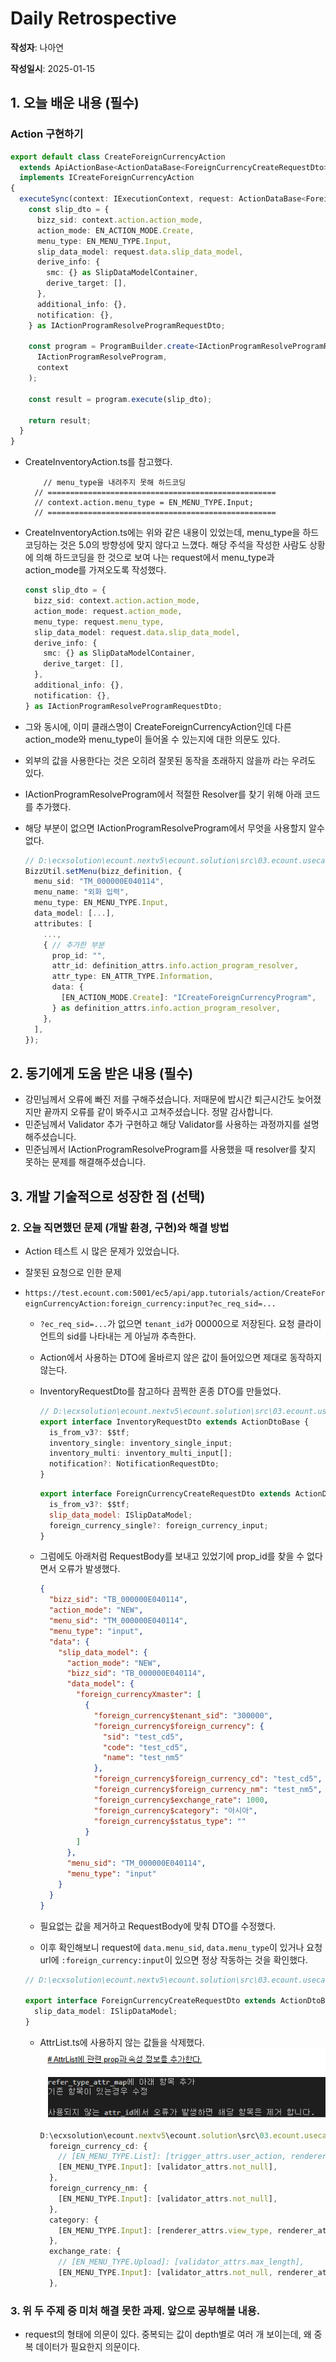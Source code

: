 # Daily Retrospective

**작성자**: 나아연

**작성일시**: 2025-01-15

## 1. 오늘 배운 내용 (필수)

### Action 구현하기

```ts
export default class CreateForeignCurrencyAction
  extends ApiActionBase<ActionDataBase<ForeignCurrencyCreateRequestDto>, ApiResultDto>
  implements ICreateForeignCurrencyAction
{
  executeSync(context: IExecutionContext, request: ActionDataBase<ForeignCurrencyCreateRequestDto>): ApiResultDto {
    const slip_dto = {
      bizz_sid: context.action.action_mode,
      action_mode: EN_ACTION_MODE.Create,
      menu_type: EN_MENU_TYPE.Input,
      slip_data_model: request.data.slip_data_model,
      derive_info: {
        smc: {} as SlipDataModelContainer,
        derive_target: [],
      },
      additional_info: {},
      notification: {},
    } as IActionProgramResolveProgramRequestDto;

    const program = ProgramBuilder.create<IActionProgramResolveProgramRequestDto, IActionProgramResolveProgramResult>(
      IActionProgramResolveProgram,
      context
    );

    const result = program.execute(slip_dto);

    return result;
  }
}
```

- CreateInventoryAction.ts를 참고했다.
  ```
      // menu_type을 내려주지 못해 하드코딩
  	// ===================================================
  	// context.action.menu_type = EN_MENU_TYPE.Input;
  	// ===================================================
  ```
- CreateInventoryAction.ts에는 위와 같은 내용이 있었는데, menu_type을 하드코딩하는 것은 5.0의 방향성에 맞지 않다고 느꼈다. 해당 주석을 작성한 사람도 상황에 의해 하드코딩을 한 것으로 보여 나는 request에서 menu_type과 action_mode를 가져오도록 작성했다.

  ```ts
  const slip_dto = {
    bizz_sid: context.action.action_mode,
    action_mode: request.action_mode,
    menu_type: request.menu_type,
    slip_data_model: request.data.slip_data_model,
    derive_info: {
      smc: {} as SlipDataModelContainer,
      derive_target: [],
    },
    additional_info: {},
    notification: {},
  } as IActionProgramResolveProgramRequestDto;
  ```

- 그와 동시에, 이미 클래스명이 CreateForeignCurrencyAction인데 다른 action_mode와 menu_type이 들어올 수 있는지에 대한 의문도 있다.
- 외부의 값을 사용한다는 것은 오히려 잘못된 동작을 초래하지 않을까 라는 우려도 있다.

- IActionProgramResolveProgram에서 적절한 Resolver를 찾기 위해 아래 코드를 추가했다.
- 해당 부분이 없으면 IActionProgramResolveProgram에서 무엇을 사용할지 알수 없다.

  ```ts
  // D:\ecxsolution\ecount.nextv5\ecount.solution\src\03.ecount.usecase\ecount.usecase.tutorials\src\server\@abstraction\definition\foreign_currency\menus\input.ts
  BizzUtil.setMenu(bizz_definition, {
    menu_sid: "TM_000000E040114",
    menu_name: "외화 입력",
    menu_type: EN_MENU_TYPE.Input,
    data_model: [...],
    attributes: [
      ...,
      { // 추가한 부분
        prop_id: "",
        attr_id: definition_attrs.info.action_program_resolver,
        attr_type: EN_ATTR_TYPE.Information,
        data: {
          [EN_ACTION_MODE.Create]: "ICreateForeignCurrencyProgram",
        } as definition_attrs.info.action_program_resolver,
      },
    ],
  });
  ```

## 2. 동기에게 도움 받은 내용 (필수)

- 강민님께서 오류에 빠진 저를 구해주셨습니다. 저때문에 밥시간 퇴근시간도 늦어졌지만 끝까지 오류를 같이 봐주시고 고쳐주셨습니다. 정말 감사합니다.
- 민준님께서 Validator 추가 구현하고 해당 Validator를 사용하는 과정까지를 설명해주셨습니다.
- 민준님께서 IActionProgramResolveProgram를 사용했을 때 resolver를 찾지 못하는 문제를 해결해주셨습니다.

## 3. 개발 기술적으로 성장한 점 (선택)

### 2. 오늘 직면했던 문제 (개발 환경, 구현)와 해결 방법

- Action 테스트 시 많은 문제가 있었습니다.
- 잘못된 요청으로 인한 문제
- `https://test.ecount.com:5001/ec5/api/app.tutorials/action/CreateForeignCurrencyAction:foreign_currency:input?ec_req_sid=...`

  - `?ec_req_sid=...`가 없으면 `tenant_id`가 00000으로 저장된다. 요청 클라이언트의 sid를 나타내는 게 아닐까 추측한다.
  - Action에서 사용하는 DTO에 올바르지 않은 값이 들어있으면 제대로 동작하지 않는다.
  - InventoryRequestDto를 참고하다 끔찍한 혼종 DTO를 만들었다.

    ```ts
    // D:\ecxsolution\ecount.nextv5\ecount.solution\src\03.ecount.usecase\ecount.usecase.inventory\src\@shared_usecase_inventory\@abstraction\dto\InventoryRequestDto.ts
    export interface InventoryRequestDto extends ActionDtoBase {
      is_from_v3?: $$tf;
      inventory_single: inventory_single_input;
      inventory_multi: inventory_multi_input[];
      notification?: NotificationRequestDto;
    }
    ```

    ```js
    export interface ForeignCurrencyCreateRequestDto extends ActionDtoBase {
      is_from_v3?: $$tf;
      slip_data_model: ISlipDataModel;
      foreign_currency_single?: foreign_currency_input;
    }
    ```

  - 그럼에도 아래처럼 RequestBody를 보내고 있었기에 prop_id를 찾을 수 없다면서 오류가 발생했다.

    ```json
    {
      "bizz_sid": "TB_000000E040114",
      "action_mode": "NEW",
      "menu_sid": "TM_000000E040114",
      "menu_type": "input",
      "data": {
        "slip_data_model": {
          "action_mode": "NEW",
          "bizz_sid": "TB_000000E040114",
          "data_model": {
            "foreign_currencyXmaster": [
              {
                "foreign_currency$tenant_sid": "300000",
                "foreign_currency$foreign_currency": {
                  "sid": "test_cd5",
                  "code": "test_cd5",
                  "name": "test_nm5"
                },
                "foreign_currency$foreign_currency_cd": "test_cd5",
                "foreign_currency$foreign_currency_nm": "test_nm5",
                "foreign_currency$exchange_rate": 1000,
                "foreign_currency$category": "아시아",
                "foreign_currency$status_type": ""
              }
            ]
          },
          "menu_sid": "TM_000000E040114",
          "menu_type": "input"
        }
      }
    }
    ```

  - 필요없는 값을 제거하고 RequestBody에 맞춰 DTO를 수정했다.
  - 이후 확인해보니 request에 `data.menu_sid`, `data.menu_type`이 있거나 요청 url에 `:foreign_currency:input`이 있으면 정상 작동하는 것을 확인했다.

  ```ts
  // D:\ecxsolution\ecount.nextv5\ecount.solution\src\03.ecount.usecase\ecount.usecase.tutorials\src\@shared_usecase_tutorials\@abstraction\dto\ForeignCurrencyCreateRequestDto.ts

  export interface ForeignCurrencyCreateRequestDto extends ActionDtoBase {
    slip_data_model: ISlipDataModel;
  }
  ```

  - AttrList.ts에 사용하지 않는 값들을 삭제했다.
    ![alt text](./ref/nay1.png)

    ```ts
    D:\ecxsolution\ecount.nextv5\ecount.solution\src\03.ecount.usecase\ecount.usecase.common\src\server\program\attr_generator\AttrList.ts
      foreign_currency_cd: {
        // [EN_MENU_TYPE.List]: [trigger_attrs.user_action, renderer_attrs.view_type],
        [EN_MENU_TYPE.Input]: [validator_attrs.not_null],
      },
      foreign_currency_nm: {
        [EN_MENU_TYPE.Input]: [validator_attrs.not_null],
      },
      category: {
        [EN_MENU_TYPE.Input]: [renderer_attrs.view_type, renderer_attrs.render_items, validator_attrs.not_null],
      },
      exchange_rate: {
        // [EN_MENU_TYPE.Upload]: [validator_attrs.max_length],
        [EN_MENU_TYPE.Input]: [validator_attrs.not_null, renderer_attrs.value_format, validator_attrs.max_length],
      },
    ```

### 3. 위 두 주제 중 미처 해결 못한 과제. 앞으로 공부해볼 내용.

- request의 형태에 의문이 있다. 중복되는 값이 depth별로 여러 개 보이는데, 왜 중복 데이터가 필요한지 의문이다.
